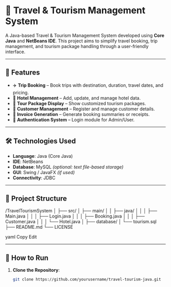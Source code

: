 # 🧳 Travel & Tourism Management System

A Java-based Travel & Tourism Management System developed using **Core Java** and **NetBeans IDE**. This project aims to simplify travel booking, trip management, and tourism package handling through a user-friendly interface.

---

## 🌟 Features

- ✈️ **Trip Booking** – Book trips with destination, duration, travel dates, and pricing.
- 🏨 **Hotel Management** – Add, update, and manage hotel data.
- 🧭 **Tour Package Display** – Show customized tourism packages.
- 👤 **Customer Management** – Register and manage customer details.
- 🧾 **Invoice Generation** – Generate booking summaries or receipts.
- 🔐 **Authentication System** – Login module for Admin/User.

---

## 🛠️ Technologies Used

- **Language**: Java (Core Java)
- **IDE**: NetBeans
- **Database**: MySQL *(optional: text file-based storage)*
- **GUI**: Swing / JavaFX *(if used)*
- **Connectivity**: JDBC

---

## 📁 Project Structure

/TravelTourismSystem
│
├── src/
│ ├── main/
│ │ ├── java/
│ │ │ ├── Main.java
│ │ │ ├── Login.java
│ │ │ ├── Booking.java
│ │ │ ├── Customer.java
│ │ │ └── Hotel.java
│
├── database/
│ └── tourism.sql
├── README.md
└── LICENSE

yaml
Copy
Edit

---

## 🚀 How to Run

1. **Clone the Repository**:
   ```bash
   git clone https://github.com/yourusername/travel-tourism-java.git
